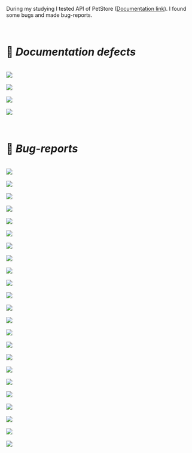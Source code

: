 During my studying I tested API of PetStore ([Documentation link](https://petstore.swagger.io)). I found some bugs and made bug-reports. 
<br>
<br>
<br>

# 📝 *Documentation defects*
<br>
<div><img src="Documentation defects/TPBKS-12.png"/></div><br>
<div><img src="Documentation defects/TPBKS-19.png"/></div><br>
<div><img src="Documentation defects/TPBKS-28.png"/></div><br>
<div><img src="Documentation defects/TPBKS-29.png"/></div><br>

<br>

# 🐞 *Bug-reports*
<br>
<div><img src="Bug-reports/TPBKS-1.png"/></div><br>
<div><img src="Bug-reports/TPBKS-2.png"/></div><br>
<div><img src="Bug-reports/TPBKS-3.png"/></div><br>
<div><img src="Bug-reports/TPBKS-4.png"/></div><br>
<div><img src="Bug-reports/TPBKS-5.png"/></div><br>
<div><img src="Bug-reports/TPBKS-6.png"/></div><br>
<div><img src="Bug-reports/TPBKS-7.png"/></div><br>
<div><img src="Bug-reports/TPBKS-8.png"/></div><br>
<div><img src="Bug-reports/TPBKS-9.png"/></div><br>
<div><img src="Bug-reports/TPBKS-10.png"/></div><br>
<div><img src="Bug-reports/TPBKS-11.png"/></div><br>
<div><img src="Bug-reports/TPBKS-13.png"/></div><br>
<div><img src="Bug-reports/TPBKS-14.png"/></div><br>
<div><img src="Bug-reports/TPBKS-15.png"/></div><br>
<div><img src="Bug-reports/TPBKS-16.png"/></div><br>
<div><img src="Bug-reports/TPBKS-17.png"/></div><br>
<div><img src="Bug-reports/TPBKS-18.png"/></div><br>
<div><img src="Bug-reports/TPBKS-20.png"/></div><br>
<div><img src="Bug-reports/TPBKS-21.png"/></div><br>
<div><img src="Bug-reports/TPBKS-23.png"/></div><br>
<div><img src="Bug-reports/TPBKS-24.png"/></div><br>
<div><img src="Bug-reports/TPBKS-25.png"/></div><br>
<div><img src="Bug-reports/TPBKS-26.png"/></div><br>
